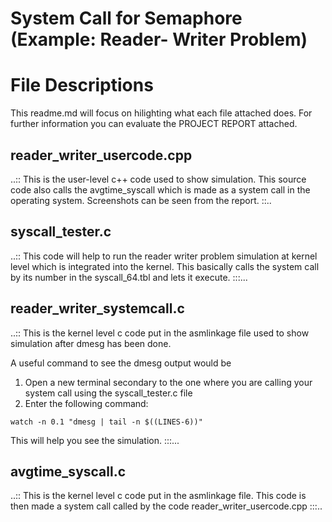 # System Call for Semaphore (Example: Reader- Writer Problem)

# File Descriptions
This readme.md will focus on hilighting what each file attached does. For further information you can evaluate the PROJECT REPORT attached.

## reader_writer_usercode.cpp

..:: This is the user-level c++ code used to show simulation. This source code also calls the avgtime_syscall which is made as a system call in the operating system. Screenshots can be seen from the report. ::..

## syscall_tester.c

..:: This code will help to run the reader writer problem simulation at kernel level which is integrated into the kernel. This basically calls the system call by its number in the syscall_64.tbl and lets it execute. :::...

## reader_writer_systemcall.c

..:: This is the kernel level c code put in the asmlinkage file used to show simulation after dmesg has been done. 

A useful command to see the dmesg output would be 

1. Open a new terminal secondary to the one where you are calling your system call using the syscall_tester.c file
2. Enter the following command:

```````````````````````````````````````````
watch -n 0.1 "dmesg | tail -n $((LINES-6))"

```````````````````````````````````````````

This will help you see the simulation. :::...

## avgtime_syscall.c

..:: This is the kernel level c code put in the asmlinkage file. This code is then made a system call called by the code reader_writer_usercode.cpp :::..
